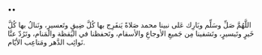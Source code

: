 ••

اللَّهُمَّ صَلِّ وسَلِّم وبَارِك عَلى نبينا محمد صَلاةً يَنفَرِج بها كُلَّ ضِيقٍ وتَعسيرٍ، ونَنالُ بها كُلَّ خَيرٍ وتَيسيرٍ، وتَشفينا مِن جَميعِ الأوجاعِ والأسقام، وتَحفظنا في اليَقظة والمَنام، وتَرُدّ عنَّا نَوائِب الدَّهر ومَتاعِب الأيّام.